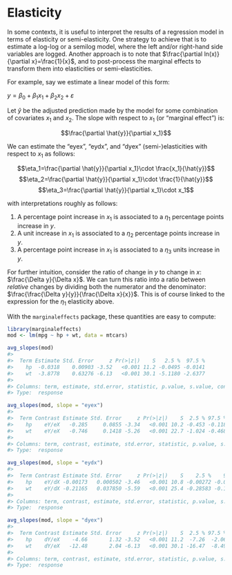 
# Elasticity

In some contexts, it is useful to interpret the results of a regression
model in terms of elasticity or semi-elasticity. One strategy to achieve
that is to estimate a log-log or a semilog model, where the left and/or
right-hand side variables are logged. Another approach is to note that
$\frac{\partial ln(x)}{\partial x}=\frac{1}{x}$, and to post-process the
marginal effects to transform them into elasticities or
semi-elasticities.

For example, say we estimate a linear model of this form:

*y* = *β*<sub>0</sub> + *β*<sub>1</sub>*x*<sub>1</sub> + *β*<sub>2</sub>*x*<sub>2</sub> + *ε*

Let *ŷ* be the adjusted prediction made by the model for some
combination of covariates *x*<sub>1</sub> and *x*<sub>2</sub>. The slope
with respect to *x*<sub>1</sub> (or “marginal effect”) is:

$$\frac{\partial \hat{y}}{\partial x_1}$$

We can estimate the “eyex”, “eydx”, and “dyex” (semi-)elasticities with
respect to *x*<sub>1</sub> as follows:

$$\eta_1=\frac{\partial \hat{y}}{\partial x_1}\cdot \frac{x_1}{\hat{y}}$$
$$\eta_2=\frac{\partial \hat{y}}{\partial x_1}\cdot \frac{1}{\hat{y}}$$
$$\eta_3=\frac{\partial \hat{y}}{\partial x_1}\cdot x_1$$

with interpretations roughly as follows:

1.  A percentage point increase in *x*<sub>1</sub> is associated to a
    *η*<sub>1</sub> percentage points increase in *y*.
2.  A unit increase in *x*<sub>1</sub> is associated to a
    *η*<sub>2</sub> percentage points increase in *y*.
3.  A percentage point increase in *x*<sub>1</sub> is associated to a
    *η*<sub>3</sub> units increase in *y*.

For further intuition, consider the ratio of change in *y* to change in
*x*: $\frac{\Delta y}{\Delta x}$. We can turn this ratio into a ratio
between *relative* changes by dividing both the numerator and the
denominator: $\frac{\frac{\Delta y}{y}}{\frac{\Delta x}{x}}$. This is of
course linked to the expression for the *η*<sub>1</sub> elasticity
above.

With the `marginaleffects` package, these quantities are easy to
compute:

``` r
library(marginaleffects)
mod <- lm(mpg ~ hp + wt, data = mtcars)

avg_slopes(mod)
#> 
#>  Term Estimate Std. Error     z Pr(>|z|)    S   2.5 %  97.5 %
#>    hp  -0.0318    0.00903 -3.52   <0.001 11.2 -0.0495 -0.0141
#>    wt  -3.8778    0.63276 -6.13   <0.001 30.1 -5.1180 -2.6377
#> 
#> Columns: term, estimate, std.error, statistic, p.value, s.value, conf.low, conf.high 
#> Type:  response

avg_slopes(mod, slope = "eyex")
#> 
#>  Term Contrast Estimate Std. Error     z Pr(>|z|)    S  2.5 % 97.5 %
#>    hp    eY/eX   -0.285     0.0855 -3.34   <0.001 10.2 -0.453 -0.118
#>    wt    eY/eX   -0.746     0.1418 -5.26   <0.001 22.7 -1.024 -0.468
#> 
#> Columns: term, contrast, estimate, std.error, statistic, p.value, s.value, conf.low, conf.high 
#> Type:  response

avg_slopes(mod, slope = "eydx")
#> 
#>  Term Contrast Estimate Std. Error     z Pr(>|z|)    S    2.5 %    97.5 %
#>    hp    eY/dX -0.00173   0.000502 -3.46   <0.001 10.8 -0.00272 -0.000751
#>    wt    eY/dX -0.21165   0.037850 -5.59   <0.001 25.4 -0.28583 -0.137462
#> 
#> Columns: term, contrast, estimate, std.error, statistic, p.value, s.value, conf.low, conf.high 
#> Type:  response

avg_slopes(mod, slope = "dyex")
#> 
#>  Term Contrast Estimate Std. Error     z Pr(>|z|)    S  2.5 % 97.5 %
#>    hp    dY/eX    -4.66       1.32 -3.52   <0.001 11.2  -7.26  -2.06
#>    wt    dY/eX   -12.48       2.04 -6.13   <0.001 30.1 -16.47  -8.49
#> 
#> Columns: term, contrast, estimate, std.error, statistic, p.value, s.value, conf.low, conf.high 
#> Type:  response
```
